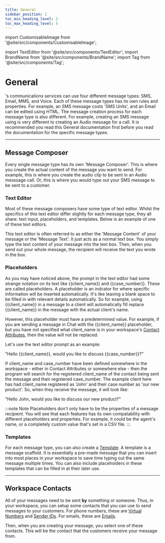 ```yaml
---
title: General
sidebar_position: 1
toc_min_heading_level: 2
toc_max_heading_level: 5
---
```



import CustomisableImage from '@site/src/components/CustomisableImage';

import TextEditor from '@site/src/components/TextEditor';
import BrandName from '@site/src/components/BrandName';
import Tag from '@site/src/components/Tag';


# General

<BrandName type="name"/>'s communications services can use four different message types: SMS, Email, MMS, and Voice. Each of these message types has its own rules and properties. For example, an SMS message costs 'SMS Units', and an Email can be edited using HTML. The message creation process for each message type is also different. For example, creating an SMS message using <BrandName type="name"/> is very different to creating an Audio message for a call. It is recommended you read this General documentation first before you read the documentation for the specific message types.

---

## Message Composer

Every single message type has its own 'Message Composer'. This is where you create the actual content of the message you want to send. For example, this is where you create the audio clip to be sent in an Audio messsage call. Or, this is where you would type out your SMS message to be sent to a customer.

### Text Editor

Most of these message composers have some type of text editor. Whilst the specifics of this text editor differ slightly for each message type, they all share: text input, placeholders, and templates. Below is an example of one of these text editors.

<TextEditor class="auto-height" />

This text editor is often referred to as either the 'Message Content' of your message or the 'Message Text'. It just acts as a normal text box. You simply type the text content of your message into the text box. Then, when you send out your whole message, the recipient will receive the text you wrote in the box. 

### Placeholders

As you may have noticed above, the prompt in the text editor had some strange notation on its text like &#123;&#123;client_name&#125;&#125; and &#123;&#123;case_number&#125;&#125;. These are called placeholders. A placeholder is an indcator for where specific information will be inserted automatically. It's like leaving a blank space to be filled in with relevant details automatically. So for example, using &#123;&#123;client_name&#125;&#125; in a message to a client will automatically fill replace &#123;&#123;client_name&#125;&#125; in the message with the actual client's name.

However, this placeholder must have a predetermined value. For example, if you are sending a message in Chat with the &#123;&#123;client_name&#125;&#125; placeholder, but you have not specified what client_name is in your workspace's [Contact Attributes](../contacts/attributes.md), then the value will not be replaced.

Let's use the text editor prompt as an example:

"Hello &#123;&#123;client_name&#125;&#125;, would you like to discuss &#123;&#123;case_number&#125;&#125;?"

If client_name and case_number have been defined somewhere in the workspace - either in Contact Attributes or somewhere else - then the program will search for the registered client_name of the contact being sent the message and their registered case_number. The example client here has had client_name registered as 'John' and their case number as 'our new product'. So, when they receive the message, it will look like:

"Hello John, would you like to discuss our new product?"

:::note Note
Placeholders don't only have to be the properties of a message recipient. You will see that each features has its own compatability with different placeholders and properties. For example, it could be the agent's name, or a completely custom value that's set in a CSV file.
:::

### Templates

For each message type, you can also create a [Template](../templates/general). A template is a message scaffold. It is essentially a pre-made message that you can insert into most places in your workspace to save time typing out the same message multiple times. You can also include placeholders in these templates that can be filled in at their later use.


---

## Workspace Contacts

All of your messages need to be sent **by** something or someone. Thus, in your workspace, you can setup some contacts that you can use to send messages to your customers. For phone numbers, these are [Virtual Numbers](../channels/virtual-numbers.md) and [Sender IDs](../channels/sender-ids.md). For emails, these are [Emails](../channels/email.md). 

Then, when you are creating your message, you select one of these contacts. This will be the contact that the customers receive your message from.


